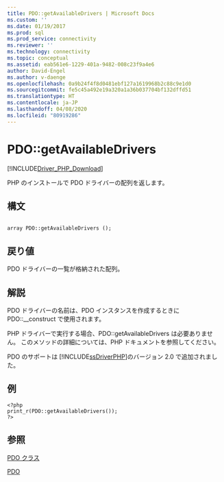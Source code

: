 ```yaml
---
title: PDO::getAvailableDrivers | Microsoft Docs
ms.custom: ''
ms.date: 01/19/2017
ms.prod: sql
ms.prod_service: connectivity
ms.reviewer: ''
ms.technology: connectivity
ms.topic: conceptual
ms.assetid: eab561e6-1229-401a-9482-008c23f9a4e6
author: David-Engel
ms.author: v-daenge
ms.openlocfilehash: 0a9b24f4f8d0481ebf127a1619968b2c88c9e1d0
ms.sourcegitcommit: fe5c45a492e19a320a1a36b037704bf132dffd51
ms.translationtype: HT
ms.contentlocale: ja-JP
ms.lasthandoff: 04/08/2020
ms.locfileid: "80919286"
---
```

# <a name="pdogetavailabledrivers"></a>PDO::getAvailableDrivers
[!INCLUDE[Driver_PHP_Download](../../includes/driver_php_download.md)]

PHP のインストールで PDO ドライバーの配列を返します。  
  
## <a name="syntax"></a>構文  
  
```  
  
array PDO::getAvailableDrivers ();  
```  
  
## <a name="return-value"></a>戻り値  
PDO ドライバーの一覧が格納された配列。  
  
## <a name="remarks"></a>解説  
PDO ドライバーの名前は、PDO インスタンスを作成するときに PDO::__construct で使用されます。  
  
PHP ドライバーで実行する場合、PDO::getAvailableDrivers は必要ありません。 このメソッドの詳細については、PHP ドキュメントを参照してください。  
  
PDO のサポートは [!INCLUDE[ssDriverPHP](../../includes/ssdriverphp_md.md)]のバージョン 2.0 で追加されました。  
  
## <a name="example"></a>例  
  
```  
<?php  
print_r(PDO::getAvailableDrivers());  
?>  
```  
  
## <a name="see-also"></a>参照  
[PDO クラス](../../connect/php/pdo-class.md)

[PDO](https://php.net/manual/book.pdo.php)  
  
